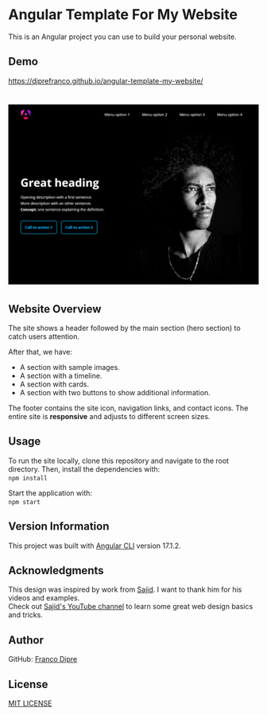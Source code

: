 Angular Template For My Website
============
This is an Angular project you can use to build your personal website.

## Demo
https://diprefranco.github.io/angular-template-my-website/

# ![Website Screenshot](https://github.com/diprefranco/angular-template-my-website/blob/main/src/assets/img/website.png)

## Website Overview
The site shows a header followed by the main section (hero section) to catch users attention.

After that, we have:
- A section with sample images.
- A section with a timeline.
- A section with cards.
- A section with two buttons to show additional information.

The footer contains the site icon, navigation links, and contact icons. The entire site is **responsive** and adjusts to different screen sizes.

## Usage
To run the site locally, clone this repository and navigate to the root directory. Then, install the dependencies with:<br />
`npm install`

Start the application with:<br />
`npm start`

## Version Information
This project was built with [Angular CLI](https://github.com/angular/angular-cli) version 17.1.2.

## Acknowledgments
This design was inspired by work from [Sajid](https://www.iamsajid.com/). I want to thank him for his videos and examples.<br />
Check out [Sajid's YouTube channel](https://www.youtube.com/@whosajid) to learn some great web design basics and tricks.

## Author
GitHub: [Franco Dipre](https://github.com/diprefranco/)

## License
[MIT LICENSE](LICENSE)
